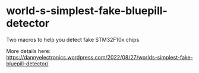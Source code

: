 # world-s-simplest-fake-bluepill-detector

Two macros to help you detect fake STM32F10x chips

More details here: https://dannyelectronics.wordpress.com/2022/08/27/worlds-simplest-fake-bluepill-detector/
